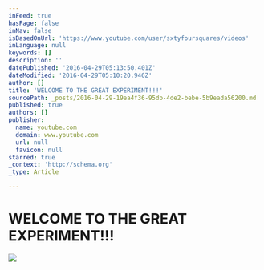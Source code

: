 ```yaml
---
inFeed: true
hasPage: false
inNav: false
isBasedOnUrl: 'https://www.youtube.com/user/sxtyfoursquares/videos'
inLanguage: null
keywords: []
description: ''
datePublished: '2016-04-29T05:13:50.401Z'
dateModified: '2016-04-29T05:10:20.946Z'
author: []
title: 'WELCOME TO THE GREAT EXPERIMENT!!!'
sourcePath: _posts/2016-04-29-19ea4f36-95db-4de2-bebe-5b9eada56200.md
published: true
authors: []
publisher:
  name: youtube.com
  domain: www.youtube.com
  url: null
  favicon: null
starred: true
_context: 'http://schema.org'
_type: Article

---
```

# WELCOME TO THE GREAT EXPERIMENT!!!
![](https://the-grid-user-content.s3-us-west-2.amazonaws.com/c0035012-f81b-48de-a609-84622981add0.jpg)